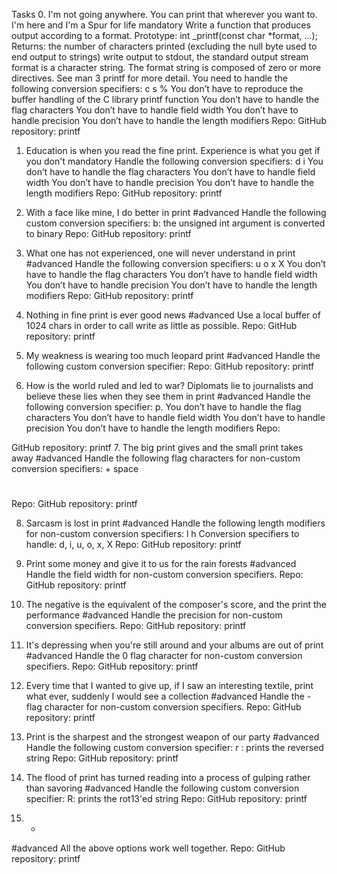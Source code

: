 Tasks
0. I'm not going anywhere. You can print that wherever you want to. I'm here and I'm a Spur for life
mandatory
Write a function that produces output according to a format.
Prototype: int _printf(const char *format, ...);
Returns: the number of characters printed (excluding the null byte used to end output to strings)
write output to stdout, the standard output stream
format is a character string. The format string is composed of zero or more directives. See man 3 printf for more detail. You need to handle the following conversion specifiers:
c
s
%
You don’t have to reproduce the buffer handling of the C library printf function
You don’t have to handle the flag characters
You don’t have to handle field width
You don’t have to handle precision
You don’t have to handle the length modifiers
Repo:
GitHub repository: printf
   
1. Education is when you read the fine print. Experience is what you get if you don't
mandatory
Handle the following conversion specifiers:
d
i
You don’t have to handle the flag characters
You don’t have to handle field width
You don’t have to handle precision
You don’t have to handle the length modifiers
Repo:
GitHub repository: printf
   
2. With a face like mine, I do better in print
#advanced
Handle the following custom conversion specifiers:
b: the unsigned int argument is converted to binary
Repo:
GitHub repository: printf
  
3. What one has not experienced, one will never understand in print
#advanced
Handle the following conversion specifiers:
u
o
x
X
You don’t have to handle the flag characters
You don’t have to handle field width
You don’t have to handle precision
You don’t have to handle the length modifiers
Repo:
GitHub repository: printf
   
4. Nothing in fine print is ever good news
#advanced
Use a local buffer of 1024 chars in order to call write as little as possible.
Repo:
GitHub repository: printf
   
5. My weakness is wearing too much leopard print
#advanced
Handle the following custom conversion specifier:
Repo:
GitHub repository: printf
  
6. How is the world ruled and led to war? Diplomats lie to journalists and believe these lies when they see them in print
#advanced
Handle the following conversion specifier: p.
You don’t have to handle the flag characters
You don’t have to handle field width
You don’t have to handle precision
You don’t have to handle the length modifiers
Repo:

GitHub repository: printf
7. The big print gives and the small print takes away
#advanced
Handle the following flag characters for non-custom conversion specifiers:
+
space
#
Repo:
GitHub repository: printf
   
8. Sarcasm is lost in print
#advanced
Handle the following length modifiers for non-custom conversion specifiers:
l
h
Conversion specifiers to handle: d, i, u, o, x, X
Repo:
GitHub repository: printf
   
9. Print some money and give it to us for the rain forests
#advanced
Handle the field width for non-custom conversion specifiers.
Repo:
GitHub repository: printf
   
10. The negative is the equivalent of the composer's score, and the print the performance
#advanced
Handle the precision for non-custom conversion specifiers.
Repo:
GitHub repository: printf
   
11. It's depressing when you're still around and your albums are out of print
#advanced
Handle the 0 flag character for non-custom conversion specifiers.
Repo:
GitHub repository: printf
   
12. Every time that I wanted to give up, if I saw an interesting textile, print what ever, suddenly I would see a collection
#advanced
Handle the - flag character for non-custom conversion specifiers.
Repo:
GitHub repository: printf
   
13. Print is the sharpest and the strongest weapon of our party
#advanced
Handle the following custom conversion specifier:
r : prints the reversed string
Repo:
GitHub repository: printf
   
14. The flood of print has turned reading into a process of gulping rather than savoring
#advanced
Handle the following custom conversion specifier:
R: prints the rot13'ed string
Repo:
GitHub repository: printf
   
15. *
#advanced
All the above options work well together.
Repo:
GitHub repository: printf
   
